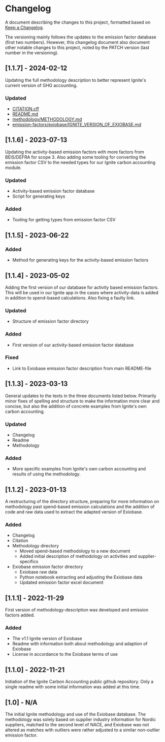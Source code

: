 # Changelog

A document describing the changes to this project, formatted based on [Keep a Changelog](https://keepachangelog.com/en/1.1.0/).

The versioning mainly follows the updates to the emission factor database (first two numbers). However, this changelog document also document other notable changes to this project, noted by the PATCH version (last number in the versioning).

## [1.1.7] - 2024-02-12

Updating the full methodology description to better represent Ignite's current version of GHG accounting.

### Updated

- [CITATION.cff](CITATION.cff)
- [README.md](README.md)
- [methodology/METHODOLOGY.md](methodology/METHODOLOGY.md)
- [emission-factors/exiobase/IGNITE_VERSION_OF_EXIOBASE.md](emission-factors/exiobase/IGNITE_VERSION_OF_EXIOBASE.md)

## [1.1.6] - 2023-07-13

Updating the activity-based emission factors with more factors from BEIS/DEFRA for scope 3. Also adding some tooling for converting the emission factor CSV to the needed types for our Ignite carbon accounting module.

### Updated

- Activity-based emission factor database
- Script for generating keys

### Added

- Tooling for getting types from emission factor CSV

## [1.1.5] - 2023-06-22

### Added

- Method for generating keys for the activity-based emission factors

## [1.1.4] - 2023-05-02

Adding the first version of our database for activity based emission factors. This will be used in our Ignite app in the cases where activity-data is added in addition to spend-based calculations. Also fixing a faulty link.

### Updated

- Structure of emission factor directory

### Added

- First version of our activity-based emission factor database

### Fixed

- Link to Exiobase emission factor description from main README-file

## [1.1.3] - 2023-03-13

General updates to the texts in the three documents listed below. Primarily minor fixes of spelling and structure to make the information more clear and concise, but also the addition of concrete examples from Ignite's own carbon accounting.

### Updated

- Changelog
- Readme
- Methodology

### Added

- More specific examples from Ignite's own carbon accounting and results of using the methodology.

## [1.1.2] - 2023-01-13

A restructuring of the directory structure, preparing for more information on methodology past spend-based emission calculations and the addition of code and raw data used to extract the adapted version of Exiobase.

### Added

- Changelog
- Citation
- Methodology directory
  - Moved spend-based methodology to a new document
  - Added initial description of methodology on activities and supplier-specifics
- Exiobase emission factor directory
  - Exiobase raw data
  - Python notebook extracting and adjusting the Exiobase data
  - Updated emission factor excel document

## [1.1.1] - 2022-11-29

First version of methodology-description was developed and emission factors added.

### Added

- The v1.1 Ignite version of Exiobase
- Readme with information both about methodology and adaption of Exiobase
- License in accordance to the Exiobase terms of use

## [1.1.0] - 2022-11-21

Initiation of the Ignite Carbon Accounting public github repository. Only a single readme with some initial information was added at this time.

## [1.0] - N/A

The initial Ignite methodology and use of the Exiobase database. The methodology was solely based on supplier industry information for Nordic suppliers, matched to the second level of NACE, and Exiobase was not altered as matches with outliers were rather adjusted to a similar non-outlier emission factor.
